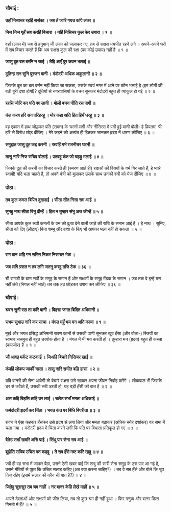 ### चौपाई :

#### उहाँ निसाचर रहहिं ससंका । जब तें जारि गयउ कपि लंका ॥
#### निज निज गृहँ सब करहिं बिचारा । नहिं निसिचर कुल केर उबारा । १ ॥

वहाँ (लंका में) जब से हनुमान् जी लंका को जलाकर गए, तब से राक्षस भयभीत रहने लगे । अपने-अपने घरों में सब विचार करते हैं कि अब राक्षस कुल की रक्षा (का कोई उपाय) नहीं है ॥ १ ॥

#### जासु दूत बल बरनि न जाई । तेहि आएँ पुर कवन भलाई ॥
#### दूतिन्ह सन सुनि पुरजन बानी । मंदोदरी अधिक अकुलानी ॥ २ ॥

जिसके दूत का बल वर्णन नहीं किया जा सकता, उसके स्वयं नगर में आने पर कौन भलाई है (हम लोगों की बड़ी बुरी दशा होगी)? दूतियों से नगरवासियों के वचन सुनकर मंदोदरी बहुत ही व्याकुल हो गई ॥ २ ॥

#### रहसि जोरि कर पति पग लागी । बोली बचन नीति रस पागी ॥
#### कंत करष हरि सन परिहरहू । मोर कहा अति हित हियँ धरहू ॥ ३ ॥

वह एकांत में हाथ जोड़कर पति (रावण) के चरणों लगी और नीतिरस में पगी हुई वाणी बोली- हे प्रियतम! श्री हरि से विरोध छोड़ दीजिए । मेरे कहने को अत्यंत ही हितकर जानकर हृदय में धारण कीजिए ॥ ३ ॥

#### समुझत जासु दूत कइ करनी । स्रवहिं गर्भ रजनीचर घरनी ॥
#### तासु नारि निज सचिव बोलाई । पठवहु कंत जो चहहु भलाई ॥ ४ ॥

जिनके दूत की करनी का विचार करते ही (स्मरण आते ही) राक्षसों की स्त्रियों के गर्भ गिर जाते हैं, हे प्यारे स्वामी! यदि भला चाहते हैं, तो अपने मंत्री को बुलाकर उसके साथ उनकी स्त्री को भेज दीजिए ॥ ४ ॥

### दोहा :

#### तव कुल कमल बिपिन दुखदाई । सीता सीत निसा सम आई ॥
#### सुनहु नाथ सीता बिनु दीन्हें । हित न तुम्हार संभु अज कीन्हें ॥ ५ ॥

सीता आपके कुल रूपी कमलों के वन को दुःख देने वाली जाड़े की रात्रि के समान आई है । हे नाथ । सुनिए, सीता को दिए (लौटाए) बिना शम्भु और ब्रह्मा के किए भी आपका भला नहीं हो सकता ॥ ५ ॥

### दोहा :

#### राम बान अहि गन सरिस निकर निसाचर भेक ।
#### जब लगि ग्रसत न तब लगि जतनु करहु तजि टेक ॥ ३६ ॥

श्री रामजी के बाण सर्पों के समूह के समान हैं और राक्षसों के समूह मेंढक के समान । जब तक वे इन्हें ग्रस नहीं लेते (निगल नहीं जाते) तब तक हठ छोड़कर उपाय कर लीजिए ॥ ३६ ॥

### चौपाई :

#### श्रवन सुनी सठ ता करि बानी । बिहसा जगत बिदित अभिमानी ॥
#### सभय सुभाउ नारि कर साचा । मंगल महुँ भय मन अति काचा ॥ १ ॥

मूर्ख और जगत प्रसिद्ध अभिमानी रावण कानों से उसकी वाणी सुनकर खूब हँसा (और बोला-) स्त्रियों का स्वभाव सचमुच ही बहुत डरपोक होता है । मंगल में भी भय करती हो । तुम्हारा मन (हृदय) बहुत ही कच्चा (कमजोर) है ॥ १ ॥

#### जौं आवइ मर्कट कटकाई । जिअहिं बिचारे निसिचर खाई ॥
#### कंपहिं लोकप जाकीं त्रासा । तासु नारि सभीत बड़ि हासा ॥ २ ॥

यदि वानरों की सेना आवेगी तो बेचारे राक्षस उसे खाकर अपना जीवन निर्वाह करेंगे । लोकपाल भी जिसके डर से काँपते हैं, उसकी स्त्री डरती हो, यह बड़ी हँसी की बात है ॥ २ ॥

#### अस कहि बिहसि ताहि उर लाई । चलेउ सभाँ ममता अधिकाई ॥
#### फमंदोदरी हृदयँ कर चिंता । भयउ कंत पर बिधि बिपरीता ॥ ३ ॥

रावण ने ऐसा कहकर हँसकर उसे हृदय से लगा लिया और ममता बढ़ाकर (अधिक स्नेह दर्शाकर) वह सभा में चला गया । मंदोदरी हृदय में चिंता करने लगी कि पति पर विधाता प्रतिकूल हो गए ॥ ३ ॥

#### बैठेउ सभाँ खबरि असि पाई । सिंधु पार सेना सब आई ॥
#### बूझेसि सचिव उचित मत कहहू । ते सब हँसे मष्ट करि रहहू ॥ ४ ॥

ज्यों ही वह सभा में जाकर बैठा, उसने ऐसी खबर पाई कि शत्रु की सारी सेना समुद्र के उस पार आ गई है, उसने मंत्रियों से पूछा कि उचित सलाह कहिए (अब क्या करना चाहिए?) । तब वे सब हँसे और बोले कि चुप किए रहिए (इसमें सलाह की कौन सी बात है?) ॥ ४ ॥

#### जितेहु सुरासुर तब श्रम नाहीं । नर बानर केहि लेखे माहीं ॥ ५ ॥

आपने देवताओं और राक्षसों को जीत लिया, तब तो कुछ श्रम ही नहीं हुआ । फिर मनुष्य और वानर किस गिनती में हैं? ॥ ५ ॥